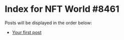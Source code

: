 # Index for NFT World #8461
Posts will be displayed in the order below:

- [Your first post](./001-first.md)

